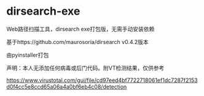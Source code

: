 # dirsearch-exe
Web路径扫描工具，dirsearch exe打包版，无需手动安装依赖 

基于https://github.com/maurosoria/dirsearch v0.4.2版本 

由pyinstaller打包

声明：本人无添加任何病毒或后门代码。附VT检测结果，仅供参考

https://www.virustotal.com/gui/file/cd97eed4bf7722718061ef1dc7287f2153d0f4cc5e8ccd65a06a4a0bf6eb4c08/detection

